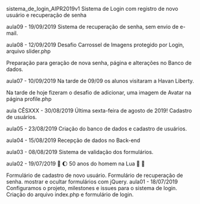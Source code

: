 sistema_de_login_AIPR2019v1
Sistema de Login com registro de novo usuário e recuperação de senha

aula09 - 19/09/2019
Sistema de recuperação de senha, sem envio de e-mail.

aula08 - 12/09/2019
Desafio Carrossel de Imagens protegido por Login, arquivo slider.php

Preparação para geração de nova senha, página e alterações no Banco de dados.

aula07 - 10/09/2019
Na tarde de 09/09 os alunos visitaram a Havan Liberty.

Na tarde de hoje fizeram o desafio de adicionar, uma imagem de Avatar na página profile.php

aula CÊSXXX - 30/08/2019
Última sexta-feira de agosto de 2019! Cadastro de usuários.

aula05 - 23/08/2019
Criação do banco de dados e cadastro de usuários.

aula04 - 15/08/2019
Recepção de dados no Back-end

aula03 - 08/08/2019
Sistema de validação dos formulários.

aula02 - 19/07/2019
🚀 🌔 50 anos do homem na Lua 🌝 🌚

Formulário de cadastro de novo usuário.
Formulário de recuperação de senha.
mostrar e ocultar formulários com jQuery.
aula01 - 18/07/2019
Configuramos o projeto, milestones e issues para o sistema de login. Criação do arquivo index.php e formulário de login.